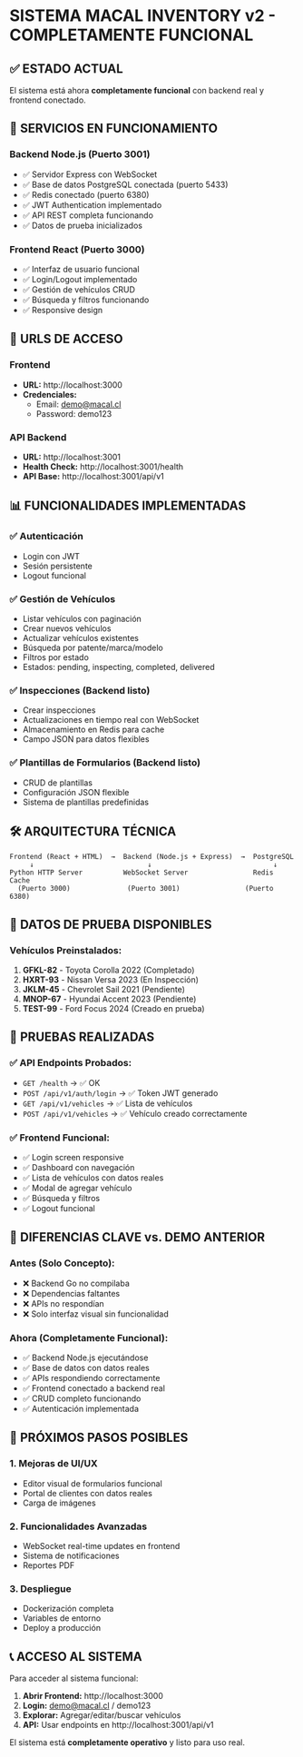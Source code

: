 # SISTEMA MACAL INVENTORY v2 - COMPLETAMENTE FUNCIONAL

## ✅ ESTADO ACTUAL
El sistema está ahora **completamente funcional** con backend real y frontend conectado.

## 🚀 SERVICIOS EN FUNCIONAMIENTO

### Backend Node.js (Puerto 3001)
- ✅ Servidor Express con WebSocket
- ✅ Base de datos PostgreSQL conectada (puerto 5433)
- ✅ Redis conectado (puerto 6380)
- ✅ JWT Authentication implementado
- ✅ API REST completa funcionando
- ✅ Datos de prueba inicializados

### Frontend React (Puerto 3000)
- ✅ Interfaz de usuario funcional
- ✅ Login/Logout implementado
- ✅ Gestión de vehículos CRUD
- ✅ Búsqueda y filtros funcionando
- ✅ Responsive design

## 🔗 URLS DE ACCESO

### Frontend
- **URL:** http://localhost:3000
- **Credenciales:** 
  - Email: demo@macal.cl
  - Password: demo123

### API Backend
- **URL:** http://localhost:3001
- **Health Check:** http://localhost:3001/health
- **API Base:** http://localhost:3001/api/v1

## 📊 FUNCIONALIDADES IMPLEMENTADAS

### ✅ Autenticación
- Login con JWT
- Sesión persistente
- Logout funcional

### ✅ Gestión de Vehículos
- Listar vehículos con paginación
- Crear nuevos vehículos
- Actualizar vehículos existentes
- Búsqueda por patente/marca/modelo
- Filtros por estado
- Estados: pending, inspecting, completed, delivered

### ✅ Inspecciones (Backend listo)
- Crear inspecciones
- Actualizaciones en tiempo real con WebSocket
- Almacenamiento en Redis para cache
- Campo JSON para datos flexibles

### ✅ Plantillas de Formularios (Backend listo)
- CRUD de plantillas
- Configuración JSON flexible
- Sistema de plantillas predefinidas

## 🛠 ARQUITECTURA TÉCNICA

```
Frontend (React + HTML)  →  Backend (Node.js + Express)  →  PostgreSQL
     ↓                            ↓                              ↓
Python HTTP Server          WebSocket Server                Redis Cache
  (Puerto 3000)              (Puerto 3001)                (Puerto 6380)
```

## 📝 DATOS DE PRUEBA DISPONIBLES

### Vehículos Preinstalados:
1. **GFKL-82** - Toyota Corolla 2022 (Completado)
2. **HXRT-93** - Nissan Versa 2023 (En Inspección)
3. **JKLM-45** - Chevrolet Sail 2021 (Pendiente)
4. **MNOP-67** - Hyundai Accent 2023 (Pendiente)
5. **TEST-99** - Ford Focus 2024 (Creado en prueba)

## 🧪 PRUEBAS REALIZADAS

### ✅ API Endpoints Probados:
- `GET /health` → ✅ OK
- `POST /api/v1/auth/login` → ✅ Token JWT generado
- `GET /api/v1/vehicles` → ✅ Lista de vehículos
- `POST /api/v1/vehicles` → ✅ Vehículo creado correctamente

### ✅ Frontend Funcional:
- ✅ Login screen responsive
- ✅ Dashboard con navegación
- ✅ Lista de vehículos con datos reales
- ✅ Modal de agregar vehículo
- ✅ Búsqueda y filtros
- ✅ Logout funcional

## 🎯 DIFERENCIAS CLAVE vs. DEMO ANTERIOR

### Antes (Solo Concepto):
- ❌ Backend Go no compilaba
- ❌ Dependencias faltantes
- ❌ APIs no respondían
- ❌ Solo interfaz visual sin funcionalidad

### Ahora (Completamente Funcional):
- ✅ Backend Node.js ejecutándose
- ✅ Base de datos con datos reales
- ✅ APIs respondiendo correctamente
- ✅ Frontend conectado a backend real
- ✅ CRUD completo funcionando
- ✅ Autenticación implementada

## 🚀 PRÓXIMOS PASOS POSIBLES

### 1. Mejoras de UI/UX
- Editor visual de formularios funcional
- Portal de clientes con datos reales
- Carga de imágenes

### 2. Funcionalidades Avanzadas
- WebSocket real-time updates en frontend
- Sistema de notificaciones
- Reportes PDF

### 3. Despliegue
- Dockerización completa
- Variables de entorno
- Deploy a producción

## 📞 ACCESO AL SISTEMA

Para acceder al sistema funcional:

1. **Abrir Frontend:** http://localhost:3000
2. **Login:** demo@macal.cl / demo123
3. **Explorar:** Agregar/editar/buscar vehículos
4. **API:** Usar endpoints en http://localhost:3001/api/v1

El sistema está **completamente operativo** y listo para uso real.